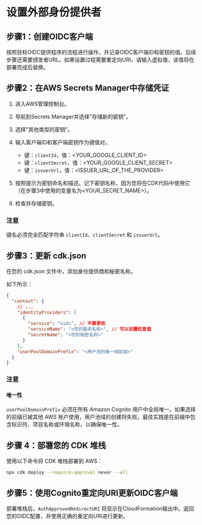 # 设置外部身份提供者

## 步骤1：创建OIDC客户端

按照目标OIDC提供程序的流程进行操作，并记录OIDC客户端ID和密钥的值。后续步骤还需要颁发者URL。如果设置过程需要重定向URI，请输入虚拟值，该值将在部署完成后替换。

## 步骤2：在AWS Secrets Manager中存储凭证

1. 进入AWS管理控制台。
2. 导航到Secrets Manager并选择"存储新的密钥"。
3. 选择"其他类型的密钥"。
4. 输入客户端ID和客户端密钥作为键值对。

   - 键：`clientId`，值：<YOUR_GOOGLE_CLIENT_ID>
   - 键：`clientSecret`，值：<YOUR_GOOGLE_CLIENT_SECRET>
   - 键：`issuerUrl`，值：<ISSUER_URL_OF_THE_PROVIDER>

5. 按照提示为密钥命名和描述。记下密钥名称，因为您将在CDK代码中使用它（在步骤3中使用的变量名为<YOUR_SECRET_NAME>）。
6. 检查并存储密钥。

### 注意

键名必须完全匹配字符串 `clientId`、`clientSecret` 和 `issuerUrl`。

## 步骤3：更新 cdk.json

在您的 cdk.json 文件中，添加身份提供商和秘密名称。

如下所示：

```json
{
  "context": {
    // ...
    "identityProviders": [
      {
        "service": "oidc", // 不要更改
        "serviceName": "<您的服务名称>", // 可以设置任意值
        "secretName": "<您的秘密名称>"
      }
    ],
    "userPoolDomainPrefix": "<用户池的唯一域前缀>"
  }
}
```

### 注意

#### 唯一性

`userPoolDomainPrefix` 必须在所有 Amazon Cognito 用户中全局唯一。如果选择的前缀已被其他 AWS 账户使用，用户池域的创建将失败。最佳实践是在前缀中包含标识符、项目名称或环境名称，以确保唯一性。

## 步骤 4：部署您的 CDK 堆栈

使用以下命令将 CDK 堆栈部署到 AWS：

```sh
npx cdk deploy --require-approval never --all
```

## 步骤5：使用Cognito重定向URI更新OIDC客户端

部署堆栈后，`AuthApprovedRedirectURI` 将显示在CloudFormation输出中。返回您的OIDC配置，并使用正确的重定向URI进行更新。